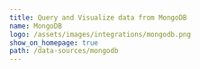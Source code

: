 ```yaml
---
title: Query and Visualize data from MongoDB
name: MongoDB
logo: /assets/images/integrations/mongodb.png
show_on_homepage: true
path: /data-sources/mongodb
---
```


